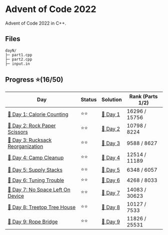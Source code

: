 # Advent of Code 2022
Advent of Code 2022 in C++.

## Files
```
dayN/
├─ part1.cpp
├─ part2.cpp
├─ input.in
```

## Progress ⭐(16/50)
| Day | Status | Solution | Rank (Parts 1/2) |
| ----------- | ---------| -------- | --------- |
| [🎄 Day 1: Calorie Counting](https://adventofcode.com/2022/day/1) | ⭐⭐ | [🎯 Day 1](2022/day1/)   | 16296 / 15756 |
| [🎄 Day 2: Rock Paper Scissors](https://adventofcode.com/2022/day/2) | ⭐⭐ | [🎯 Day 2](2022/day2/) | 10798 / 8224 |
| [🎄 Day 3: Rucksack Reorganization](https://adventofcode.com/2022/day/3) | ⭐⭐ | [🎯 Day 3](2022/day3/) | 9588 / 8627 |
| [🎄 Day 4: Camp Cleanup](https://adventofcode.com/2022/day/4) | ⭐⭐ | [🎯 Day 4](2022/day4/) | 12514 / 11189 |
| [🎄 Day 5: Supply Stacks](https://adventofcode.com/2022/day/5) | ⭐⭐ | [🎯 Day 5](2022/day5/) | 6348 / 6057 |
| [🎄 Day 6: Tuning Trouble](https://adventofcode.com/2022/day/6) | ⭐⭐ | [🎯 Day 6](2022/day6/) | 4268 / 8033 |
| [🎄 Day 7: No Space Left On Device](https://adventofcode.com/2022/day/7) | ⭐⭐ | [🎯 Day 7](2022/day7/) | 14083 / 30623 |
| [🎄 Day 8: Treetop Tree House](https://adventofcode.com/2022/day/8) | ⭐⭐ | [🎯 Day 8](2022/day8/) | 10127 / 7533 |
| [🎄 Day 9: Rope Bridge](https://adventofcode.com/2022/day/9) | ⭐⭐ | [🎯 Day 9](2022/day9/) | 11826 / 25531 |
